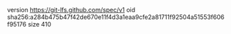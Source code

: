 version https://git-lfs.github.com/spec/v1
oid sha256:a284b475b47f42de670e11f4d3a1eaa9cfe2a81711f92504a51553f606f95176
size 410
